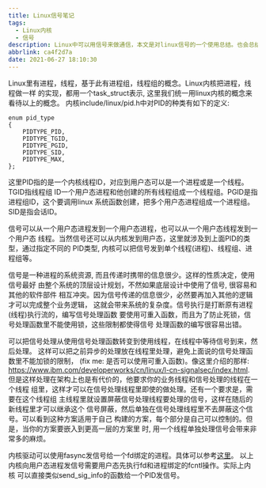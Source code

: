```yaml
---
title: Linux信号笔记
tags:
  - Linux内核
  - 信号
description: Linux中可以用信号来做通信，本文是对linux信号的一个使用总结。也会总结下APUE第10 章中关于信号的内容。
abbrlink: ca4f2d7a
date: 2021-06-27 18:10:30
---
```


Linux里有进程，线程，基于此有进程组，线程组的概念。Linux内核把进程，线程做一样
的实现，都用一个task_struct表示, 这里我们统一用linux内核的概念来看待以上的概念。
内核include/linux/pid.h中对PID的种类有如下的定义:
```
enum pid_type
{
	PIDTYPE_PID,
	PIDTYPE_TGID,
	PIDTYPE_PGID,
	PIDTYPE_SID,
	PIDTYPE_MAX,
};
```
这里PID指的是一个内核线程ID，对应到用户态可以是一个进程或是一个线程。TGID指线程组
ID一个用户态进程和他创建的所有线程组成一个线程组。PGID是指进程组ID，这个要调用linux
系统函数创建，把多个用户态进程组成一个进程组。SID是指会话ID。

信号可以从一个用户态进程发到一个用户态进程，也可以从一个用户态线程发到一个用户态
线程。当然信号还可以从内核发到用户态，这里就涉及到上面PID的类型，通过指定不同的
PID类型, 内核可以把信号发到单个线程(进程)、线程组、进程组等。

信号是一种进程的系统资源, 而且传递时携带的信息很少。这样的性质决定，使用信号最好
由整个系统的顶层设计规划，不然如果底层设计中使用了信号, 很容易和其他的软件部件
相互冲突。因为信号传递的信息很少，必然要再加入其他的逻辑才可以完成整个业务逻辑，
这就会带来系统的复杂度。信号执行是打断原有进程(线程)执行流的，编写信号处理函数
要使用可重入函数，而且为了防止死锁，信号处理函数里不能使用锁，这些限制都使得信号
处理函数的编写很容易出错。

可以把信号处理从使用信号处理函数转变到使用线程，在线程中等待信号到来，然后处理。
这样可以把之前异步的处理放在线程里处理，避免上面说的信号处理函数里不能加锁的限制，
(fix me: 是否可以使用可重入函数)。像这里介绍的那样:
https://www.ibm.com/developerworks/cn/linux/l-cn-signalsec/index.html.
但是这样处理在架构上也是有代价的，他要求你的业务线程和信号处理的线程在一个线程
组里，这样才可以在信号处理线程里即使的做处理。还有一个要求是，需要在这个线程组
主线程里就设置屏蔽信号处理线程要处理的信号，这样在随后的新线程里才可以继承这个
信号屏蔽，然后单独在信号处理线程里不去屏蔽这个信号。可以看到这种方案适用于自己
构建的方案，每个部分是自己可以控制的。但是，当你的方案要嵌入到更高一层的方案里
时, 用一个线程单独处理信号会带来非常多的麻烦。

内核驱动可以使用fasync发信号给一个fd绑定的进程。具体可以参考[这里](https://wangzhou.github.io/Linux异步通知/)。
以上内核向用户态进程发信号需要用户态先执行fd和进程绑定的fcntl操作。实际上内核
可以直接类似send_sig_info的函数给一个PID发信号。
